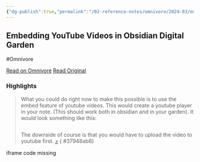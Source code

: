 ```yaml
---
{"dg-publish":true,"permalink":"/02-reference-notes/omnivore/2024-03/embedding-you-tube-videos-in-obsidian-digital-garden/","title":"Embedding YouTube Videos in Obsidian Digital Garden\n","metatags":{"description":"I would love to be able to embed videos in my notes and have them appear on my digital garden as well. Right now, it just shows ![[videofilename.mp4]] in it's place instead.","og:image":"https://i.imgur.com/LmCg5HX.png"},"tags":["MMW-Dev/Alternative-Sites/DG","Obsidian-DG/Videos"]}
---
```



## Embedding YouTube Videos in Obsidian Digital Garden
#Omnivore

[Read on Omnivore](https://omnivore.app/me/https-github-com-oleeskild-obsidian-digital-garden-issues-80-18e546c8a93)
[Read Original](https://github.com/oleeskild/obsidian-digital-garden/issues/80)

### Highlights

> What you could do right now to make this possible is to use the embed feature of youtube videos. This would create a youtube player in your note. (This should work both in obsidian and in your garden). It would look something like this:
> 
> ```maxima
> 
> 
> ```
> 
> The downside of course is that you would have to upload the video to youtube first. [⤴️](https://omnivore.app/me/https-github-com-oleeskild-obsidian-digital-garden-issues-80-18e546c8a93#37948ab8-f578-4ef2-9ea3-88cf7ec97eae) 
{ #37948ab8}


iframe code missing

